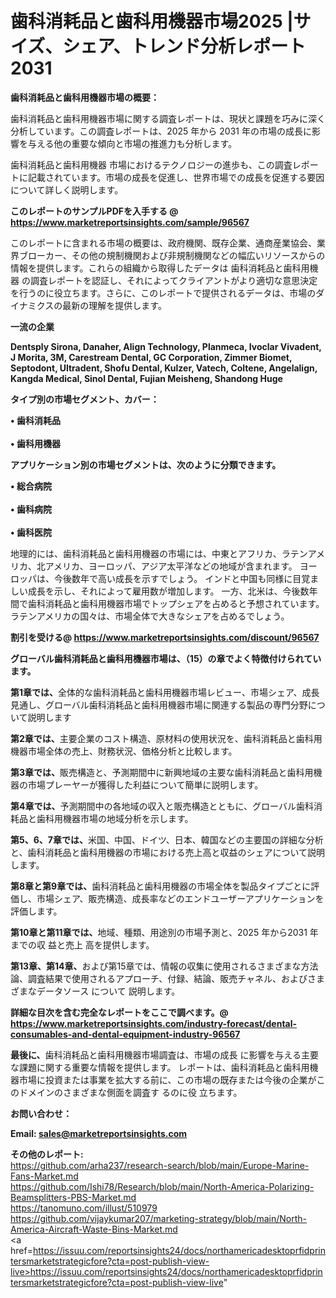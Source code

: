 # 歯科消耗品と歯科用機器市場2025 |サイズ、シェア、トレンド分析レポート2031

<strong><b>歯科消耗品と歯科用機器市場の概要：</b></strong>

歯科消耗品と歯科用機器市場に関する調査レポートは、現状と課題を巧みに深く分析しています。この調査レポートは、2025 年から 2031 年の市場の成長に影響を与える他の重要な傾向と市場の推進力も分析します。

歯科消耗品と歯科用機器 市場におけるテクノロジーの進歩も、この調査レポートに記載されています。市場の成長を促進し、世界市場での成長を促進する要因について詳しく説明します。

<strong>このレポートのサンプルPDFを入手する @ <a href=https://www.marketreportsinsights.com/sample/96567>https://www.marketreportsinsights.com/sample/96567</a></strong>

このレポートに含まれる市場の概要は、政府機関、既存企業、通商産業協会、業界ブローカー、その他の規制機関および非規制機関などの幅広いリソースからの情報を提供します。これらの組織から取得したデータは 歯科消耗品と歯科用機器 の調査レポートを認証し、それによってクライアントがより適切な意思決定を行うのに役立ちます。さらに、このレポートで提供されるデータは、市場のダイナミクスの最新の理解を提供します。

<strong>一流の企業</strong>

<strong><b>Dentsply Sirona, Danaher, Align Technology, Planmeca, Ivoclar Vivadent, J Morita, 3M, Carestream Dental, GC Corporation, Zimmer Biomet, Septodont, Ultradent, Shofu Dental, Kulzer, Vatech, Coltene, Angelalign, Kangda Medical, Sinol Dental, Fujian Meisheng, Shandong Huge</b></strong>

<strong><b>タイプ別の市場セグメント、カバー：</b></strong>

<strong>• 歯科消耗品<br><br>• 歯科用機器</strong>

<strong><b>アプリケーション別の市場セグメントは、次のように分類できます。</b></strong>

<strong>• 総合病院<br><br>• 歯科病院<br><br>• 歯科医院</strong>

 地理的には、歯科消耗品と歯科用機器の市場には、中東とアフリカ、ラテンアメリカ、北アメリカ、ヨーロッパ、アジア太平洋などの地域が含まれます。 ヨーロッパは、今後数年で高い成長を示すでしょう。 インドと中国も同様に目覚ましい成長を示し、それによって雇用数が増加します。 一方、北米は、今後数年間で歯科消耗品と歯科用機器市場でトップシェアを占めると予想されています。 ラテンアメリカの国々は、市場全体で大きなシェアを占めるでしょう。

<strong>割引を受ける@ <a href=https://www.marketreportsinsights.com/discount/96567>https://www.marketreportsinsights.com/discount/96567</a></strong>

<strong><b>グローバル歯科消耗品と歯科用機器市場は、（15）の章でよく特徴付けられています。</b></strong>

<strong><b>第</b></strong><strong><b>1章では、</b></strong>全体的な歯科消耗品と歯科用機器市場レビュー、市場シェア、成長見通し、グローバル歯科消耗品と歯科用機器市場に関連する製品の専門分野について説明します

<strong><b>第2章では、</b></strong>主要企業のコスト構造、原材料の使用状況を、歯科消耗品と歯科用機器市場全体の売上、財務状況、価格分析と比較します。

<strong><b>第3章では、</b></strong>販売構造と、予測期間中に新興地域の主要な歯科消耗品と歯科用機器の市場プレーヤーが獲得した利益について簡単に説明します。

<strong><b>第4章では、</b></strong>予測期間中の各地域の収入と販売構造とともに、グローバル歯科消耗品と歯科用機器市場の地域分析を示します。

<strong><b>第5、6、7章では、</b></strong>米国、中国、ドイツ、日本、韓国などの主要国の詳細な分析と、歯科消耗品と歯科用機器の市場における売上高と収益のシェアについて説明します。

<strong><b>第8章と第9章では、</b></strong>歯科消耗品と歯科用機器の市場全体を製品タイプごとに評価し、市場シェア、販売構造、成長率などのエンドユーザーアプリケーションを評価します。

<strong><b>第10章と第11章では、</b></strong>地域、種類、用途別の市場予測と、2025 年から2031 年までの収 益と売上 高を提供します。

<strong><b>第13章、第14章、</b></strong>および第15章では、情報の収集に使用されるさまざまな方法論、調査結果で使用されるアプローチ、付録、結論、販売チャネル、およびさまざまなデータソース について 説明します。

<strong>詳細な目次を含む完全なレポートをここで調べます。@ <a href=https://www.marketreportsinsights.com/industry-forecast/dental-consumables-and-dental-equipment-industry-96567>https://www.marketreportsinsights.com/industry-forecast/dental-consumables-and-dental-equipment-industry-96567</a></strong>

<strong><b>最後に、</b></strong>歯科消耗品と歯科用機器市場調査は、市場の成長 に影響を</a>与える主要な課題に関する重要な情報を提供します。 レポートは、歯科消耗品と歯科用機器市場に投資または事業を拡大する前に、この市場の既存または今後の企業がこのドメインのさまざまな側面を調査す るのに役 立ちます。

<strong><b>お問い合わせ：</b></strong>

<strong>Email: </strong><a href=mailto:sales@marketreportsinsights.com><strong>sales@marketreportsinsights.com</strong></a>

<strong>その他のレポート:</strong>
<br>
<a href=https://github.com/arha237/research-search/blob/main/Europe-Marine-Fans-Market.md>https://github.com/arha237/research-search/blob/main/Europe-Marine-Fans-Market.md</a>
<br>
<a href=https://github.com/Ishi78/Research/blob/main/North-America-Polarizing-Beamsplitters-PBS-Market.md>https://github.com/Ishi78/Research/blob/main/North-America-Polarizing-Beamsplitters-PBS-Market.md</a>
<br>
<a href=https://tanomuno.com/illust/510979>https://tanomuno.com/illust/510979</a>
<br>
<a href=https://github.com/vijaykumar207/marketing-strategy/blob/main/North-America-Aircraft-Waste-Bins-Market.md>https://github.com/vijaykumar207/marketing-strategy/blob/main/North-America-Aircraft-Waste-Bins-Market.md</a>
<br>
<a href=https://issuu.com/reportsinsights24/docs/northamericadesktoprfidprintersmarketstrategicfore?cta=post-publish-view-live>https://issuu.com/reportsinsights24/docs/northamericadesktoprfidprintersmarketstrategicfore?cta=post-publish-view-live</a>"
